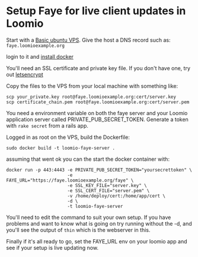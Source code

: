 # Setup Faye for live client updates in Loomio

Start with a [Basic ubuntu VPS](basic_vps_setup.md).
Give the host a DNS record such as: `faye.loomioexample.org`

login to it and [install docker](https://docs.docker.com/engine/installation/ubuntulinux/)

You'll need an SSL certificate and private key file. If you don't have one, try out
[letsencrypt](https//letsencrypt.org)

Copy the files to the VPS from your local machine with something like:
```
scp your_private.key root@faye.loomioexample.org:cert/server.key
scp certificate_chain.pem root@faye.loomioexample.org:cert/server.pem
```

You need a environment variable on both the faye server and your Loomio application
server called PRIVATE_PUB_SECRET_TOKEN. Generate a token with `rake secret` from a rails app.

Logged in as root on the VPS, build the Dockerfile:

```
sudo docker build -t loomio-faye-server .
```

assuming that went ok you can the start the docker container with:

```
docker run -p 443:4443 -e PRIVATE_PUB_SECRET_TOKEN="yoursecrettoken" \
                       -e FAYE_URL="https://faye.loomioexample.org/faye" \
                       -e SSL_KEY_FILE="server.key" \
                       -e SSL_CERT_FILE="server.pem" \
                       -v /home/deploy/cert:/home/app/cert \
                       -d \
                       -t loomio-faye-server
```

You'll need to edit the command to suit your own setup. If you have problems
and want to know what is going on try running without the -d, and you'll see
the output of `thin` which is the webserver in this.

Finally if it's all ready to go, set the FAYE_URL env on your loomio app and
see if your setup is live updating now. 
